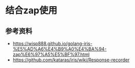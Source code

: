 # 结合zap使用

## 参考资料
 - https://wisp888.github.io/golang-iris-%E5%AD%A6%E4%B9%A0%E4%BA%94-zap%E6%97%A5%E5%BF%97.html
 - https://github.com/kataras/iris/wiki/Response-recorder
